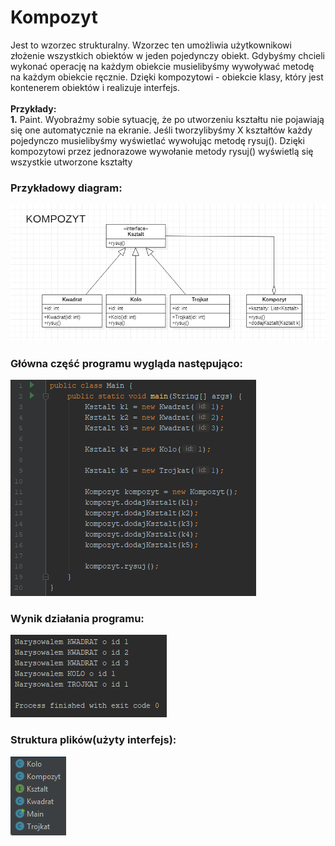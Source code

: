 # Kompozyt

Jest to wzorzec strukturalny. Wzorzec ten umożliwia użytkownikowi złożenie wszystkich obiektów w jeden pojedynczy obiekt. Gdybyśmy chcieli wykonać operację na każdym obiekcie musielibyśmy wywoływać metodę na każdym obiekcie ręcznie. Dzięki kompozytowi - obiekcie klasy, który jest kontenerem obiektów i realizuje interfejs. </br></br>
**Przykłady:**
</br>
**1.** Paint. Wyobraźmy sobie sytuację, że po utworzeniu kształtu nie pojawiają się one automatycznie na ekranie. Jeśli tworzylibyśmy X kształtów każdy pojedynczo musielibyśmy wyświetlać wywołując metodę rysuj(). Dzięki kompozytowi przez jednorazowe wywołanie metody rysuj() wyświetlą się wszystkie utworzone kształty

### Przykładowy diagram:
<p align="center">
 <img src="https://github.com/JakubMakaruk/UMCS/blob/master/23%20DAYS%20CHALLANGE%20WZORCOWY/Kompozyt/zdj/diagram.png" alt="zdj">
</p>

### Główna część programu wygląda następująco:
<p align="left">
 <img src="https://github.com/JakubMakaruk/UMCS/blob/master/23%20DAYS%20CHALLANGE%20WZORCOWY/Kompozyt/zdj/main1.png" alt="zdj">
</p>

### Wynik działania programu:
<p align="left">
 <img src="https://github.com/JakubMakaruk/UMCS/blob/master/23%20DAYS%20CHALLANGE%20WZORCOWY/Kompozyt/zdj/main2.png" alt="zdj">
</p>

### Struktura plików(użyty interfejs):
<p align="left">
 <img src="https://github.com/JakubMakaruk/UMCS/blob/master/23%20DAYS%20CHALLANGE%20WZORCOWY/Kompozyt/zdj/main3.png" alt="zdj">
</p>
